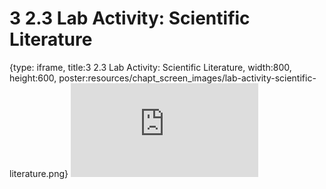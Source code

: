 # 3 2.3 Lab Activity: Scientific Literature
 
{type: iframe, title:3 2.3 Lab Activity: Scientific Literature, width:800, height:600, poster:resources/chapt_screen_images/lab-activity-scientific-literature.png}
![](https://vgaysin1.github.io/CURE-MicrobialMysteries-test/lab-activity-scientific-literature.html)
 

 
